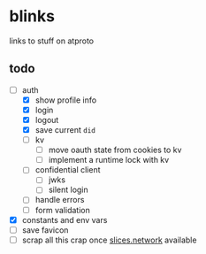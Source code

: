 # blinks

links to stuff on atproto

## todo

- [ ] auth
  - [x] show profile info
  - [x] login
  - [x] logout
  - [x] save current `did`
  - [ ] kv
    - [ ] move oauth state from cookies to kv
    - [ ] implement a runtime lock with kv
  - [ ] confidential client
    - [ ] jwks
    - [ ] silent login
  - [ ] handle errors
  - [ ] form validation
- [x] constants and env vars
- [ ] save favicon
- [ ] scrap all this crap once [slices.network](https://slices.network) available
